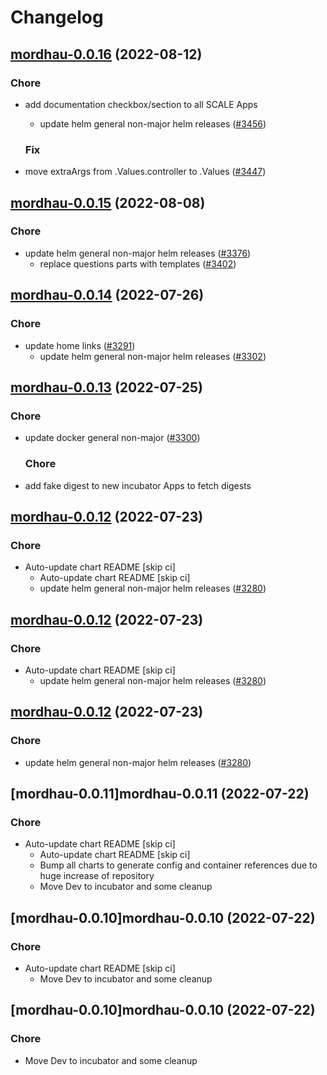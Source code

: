 # Changelog



## [mordhau-0.0.16](https://github.com/truecharts/charts/compare/mordhau-0.0.15...mordhau-0.0.16) (2022-08-12)

### Chore

- add documentation checkbox/section to all SCALE Apps
  - update helm general non-major helm releases ([#3456](https://github.com/truecharts/charts/issues/3456))

  ### Fix

- move extraArgs from .Values.controller to .Values ([#3447](https://github.com/truecharts/charts/issues/3447))




## [mordhau-0.0.15](https://github.com/truecharts/charts/compare/mordhau-0.0.14...mordhau-0.0.15) (2022-08-08)

### Chore

- update helm general non-major helm releases ([#3376](https://github.com/truecharts/charts/issues/3376))
  - replace questions parts with templates ([#3402](https://github.com/truecharts/charts/issues/3402))




## [mordhau-0.0.14](https://github.com/truecharts/apps/compare/mordhau-0.0.13...mordhau-0.0.14) (2022-07-26)

### Chore

- update home links ([#3291](https://github.com/truecharts/apps/issues/3291))
  - update helm general non-major helm releases ([#3302](https://github.com/truecharts/apps/issues/3302))




## [mordhau-0.0.13](https://github.com/truecharts/apps/compare/mordhau-0.0.12...mordhau-0.0.13) (2022-07-25)

### Chore

- update docker general non-major ([#3300](https://github.com/truecharts/apps/issues/3300))

  ### Chore

- add fake digest to new incubator Apps to fetch digests




## [mordhau-0.0.12](https://github.com/truecharts/apps/compare/mordhau-0.0.11...mordhau-0.0.12) (2022-07-23)

### Chore

- Auto-update chart README [skip ci]
  - Auto-update chart README [skip ci]
  - update helm general non-major helm releases ([#3280](https://github.com/truecharts/apps/issues/3280))




## [mordhau-0.0.12](https://github.com/truecharts/apps/compare/mordhau-0.0.11...mordhau-0.0.12) (2022-07-23)

### Chore

- Auto-update chart README [skip ci]
  - update helm general non-major helm releases ([#3280](https://github.com/truecharts/apps/issues/3280))




## [mordhau-0.0.12](https://github.com/truecharts/apps/compare/mordhau-0.0.11...mordhau-0.0.12) (2022-07-23)

### Chore

- update helm general non-major helm releases ([#3280](https://github.com/truecharts/apps/issues/3280))




## [mordhau-0.0.11]mordhau-0.0.11 (2022-07-22)

### Chore

- Auto-update chart README [skip ci]
  - Auto-update chart README [skip ci]
  - Bump all charts to generate config and container references due to huge increase of repository
  - Move Dev to incubator and some cleanup




## [mordhau-0.0.10]mordhau-0.0.10 (2022-07-22)

### Chore

- Auto-update chart README [skip ci]
  - Move Dev to incubator and some cleanup




## [mordhau-0.0.10]mordhau-0.0.10 (2022-07-22)

### Chore

- Move Dev to incubator and some cleanup
